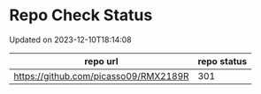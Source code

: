 # Repo Check Status

Updated on 2023-12-10T18:14:08

| repo url | repo status |
| -------- | -------- | 
|  https://github.com/picasso09/RMX2189R |  301 |
